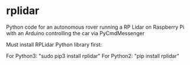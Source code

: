 # rplidar
Python code for an autonomous rover running a RP Lidar on Raspberry Pi with an Arduino controlling the car via PyCmdMessenger

Must install RPLidar Python library first: 

For Python3: "sudo pip3 install rplidar"
For Python2: "pip install rplidar"
